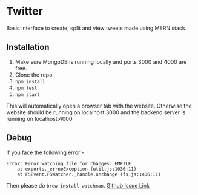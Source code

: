 # Twitter
Basic interface to create, split and view tweets made using MERN stack.

## Installation
1. Make sure MongoDB is running locally and ports 3000 and 4000 are free.
2. Clone the repo.
3. `npm install`
4. `npm test`
5. `npm start`

This will automatically open a browser tab with the website. 
Otherwise the website should be running on localhost:3000 and the backend server is running on localhost:4000

## Debug
If you face the following error - 

```
Error: Error watching file for changes: EMFILE
    at exports._errnoException (util.js:1036:11)
    at FSEvent.FSWatcher._handle.onchange (fs.js:1406:11)
```

Then please do `brew install watchman`. [Github Issue Link](https://github.com/facebook/jest/issues/1767)
